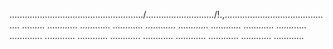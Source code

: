 ...................................................../.........................../!.,........................................... .........
............
............
............
............
............
............
............
............
.............
............
............
............
............
............
............
............
............


